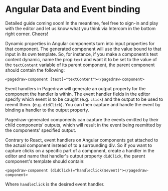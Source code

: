 # Angular Data and Event binding

Detailed guide coming soon! In the meantime, feel free to sign-in and play with the editor and let us know what you think via Intercom in the bottom right corner. Cheers!

Dynamic properties in Angular components turn into input properties for that component. The generated component will use the value bound to that input in its own template. So, for instance, if you make a component’s text content dynamic, name the prop `text` and want it to be set to the value of the `textContent` variable of its parent component, the parent component should contain the following: 


    <pagedraw-component [text]="textContent"></pagedraw-component>

Event handlers in Pagedraw will generate an output property for the component the handler is within. The event handler fields in the editor specify which event is to be caught (e.g. `click`) and the output to be used to reemit them. (e.g. `didClick`). You can then capture and handle the event by binding a handler to the output property. 

Pagedraw-generated components can capture the events emitted by their child components’ outputs, which will result in the event being reemitted by the components’ specified output.

Contrary to React, event handlers on Angular components get attached to the actual component instead of to a surrounding div. So if you want to capture clicks on a specific part of a component, create a handler in the editor and name that handler's output property `didClick`, the parent component's template should contain:


    <pagedraw-component (didClick)="handleClick($event)"></pagedraw-component>

Where `handleClick` is the desired event handler.
